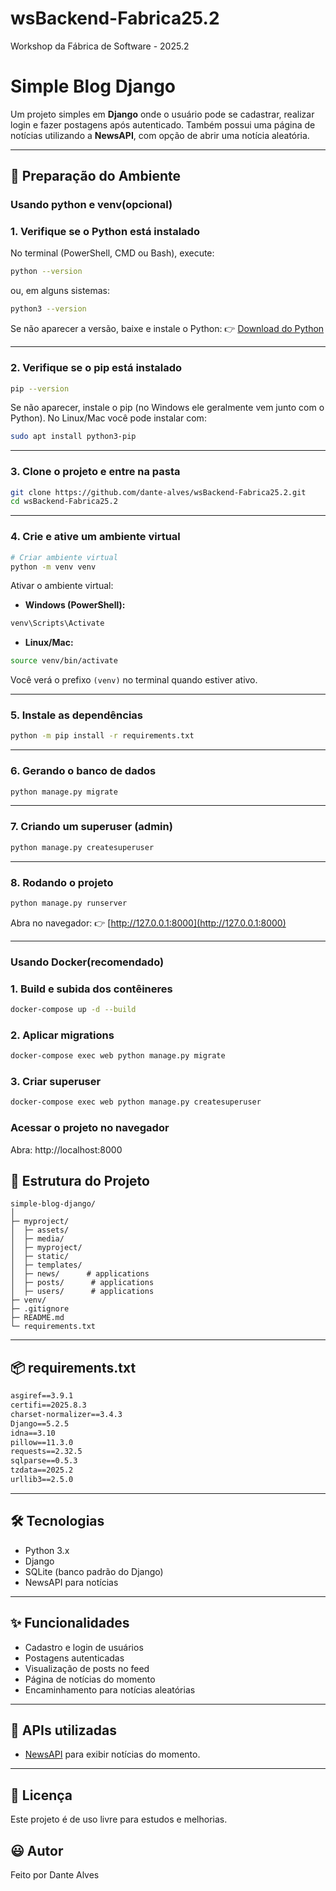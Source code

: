 # wsBackend-Fabrica25.2

Workshop da Fábrica de Software - 2025.2

# Simple Blog Django

Um projeto simples em **Django** onde o usuário pode se cadastrar, realizar login e fazer postagens após autenticado. Também possui uma página de notícias utilizando a **NewsAPI**, com opção de abrir uma notícia aleatória.

---

## 🚀 Preparação do Ambiente

### Usando python e venv(opcional)

### 1. Verifique se o Python está instalado

No terminal (PowerShell, CMD ou Bash), execute:

```bash
python --version
```

ou, em alguns sistemas:

```bash
python3 --version
```

Se não aparecer a versão, baixe e instale o Python:
👉 [Download do Python](https://www.python.org/downloads/)

---

### 2. Verifique se o pip está instalado

```bash
pip --version
```

Se não aparecer, instale o pip (no Windows ele geralmente vem junto com o Python).
No Linux/Mac você pode instalar com:

```bash
sudo apt install python3-pip
```

---

### 3. Clone o projeto e entre na pasta

```bash
git clone https://github.com/dante-alves/wsBackend-Fabrica25.2.git
cd wsBackend-Fabrica25.2
```

---

### 4. Crie e ative um ambiente virtual

```bash
# Criar ambiente virtual
python -m venv venv
```

Ativar o ambiente virtual:

* **Windows (PowerShell):**

```bash
venv\Scripts\Activate
```

* **Linux/Mac:**

```bash
source venv/bin/activate
```

Você verá o prefixo `(venv)` no terminal quando estiver ativo.

---

### 5. Instale as dependências

```bash
python -m pip install -r requirements.txt
```

---

### 6. Gerando o banco de dados

```bash
python manage.py migrate
```

---

### 7. Criando um superuser (admin)

```bash
python manage.py createsuperuser
```

---

### 8. Rodando o projeto

```bash
python manage.py runserver
```

Abra no navegador:
👉 [http://127.0.0.1:8000](http://127.0.0.1:8000)

---

### Usando Docker(recomendado)

### 1. Build e subida dos contêineres
```bash
docker-compose up -d --build
```

### 2. Aplicar migrations
```bash
docker-compose exec web python manage.py migrate

```

### 3. Criar superuser
```bash
docker-compose exec web python manage.py createsuperuser
```

### Acessar o projeto no navegador
Abra:
http://localhost:8000

## 📂 Estrutura do Projeto

```
simple-blog-django/
│
├─ myproject/
│  ├─ assets/
│  ├─ media/
│  ├─ myproject/
│  ├─ static/    
│  ├─ templates/  
│  ├─ news/      # applications
│  ├─ posts/      # applications
│  ├─ users/      # applications
├─ venv/
├─ .gitignore
├─ README.md
└─ requirements.txt
```

---

## 📦 requirements.txt

```txt
asgiref==3.9.1
certifi==2025.8.3
charset-normalizer==3.4.3
Django==5.2.5
idna==3.10
pillow==11.3.0
requests==2.32.5
sqlparse==0.5.3
tzdata==2025.2
urllib3==2.5.0
```

---

## 🛠️ Tecnologias

* Python 3.x
* Django
* SQLite (banco padrão do Django)
* NewsAPI para notícias

---

## ✨ Funcionalidades

* Cadastro e login de usuários
* Postagens autenticadas
* Visualização de posts no feed
* Página de notícias do momento
* Encaminhamento para notícias aleatórias

---

## 🔗 APIs utilizadas

* [NewsAPI](https://newsapi.org/) para exibir notícias do momento.

---

## 📄 Licença

Este projeto é de uso livre para estudos e melhorias.

## 😃 Autor

Feito por Dante Alves
